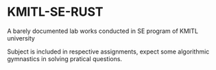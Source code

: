 # KMITL-SE-RUST
A barely documented lab works conducted in SE program of KMITL university

Subject is included in respective assignments, expect some algorithmic gymnastics in solving pratical questions.
